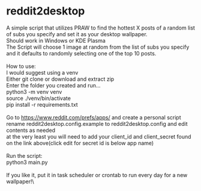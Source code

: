# reddit2desktop

A simple script that utilizes PRAW to find the hottest X posts of a random list of subs you specify and set it as your desktop wallpaper.\
Should work in Windows or KDE Plasma\
The Script will choose 1 image at random from the list of subs you specify and it defaults to randomly selecting one of the top 10 posts.\
\
How to use:\
I would suggest using a venv\
Either git clone or download and extract zip\
Enter the folder you created and run...\
python3 -m venv venv\
source ./venv/bin/activate\
pip install -r requirements.txt\
\
Go to https://www.reddit.com/prefs/apps/ and create a personal script\
rename reddit2desktop.config.example to reddit2desktop.config and edit contents as needed\
at the very least you will need to add your client_id and client_secret found on the link above(click edit for secret id is below app name)\
\
Run the script:\
    python3 main.py\
\
If you like it, put it in task scheduler or crontab to run every day for a new wallpaper!\
